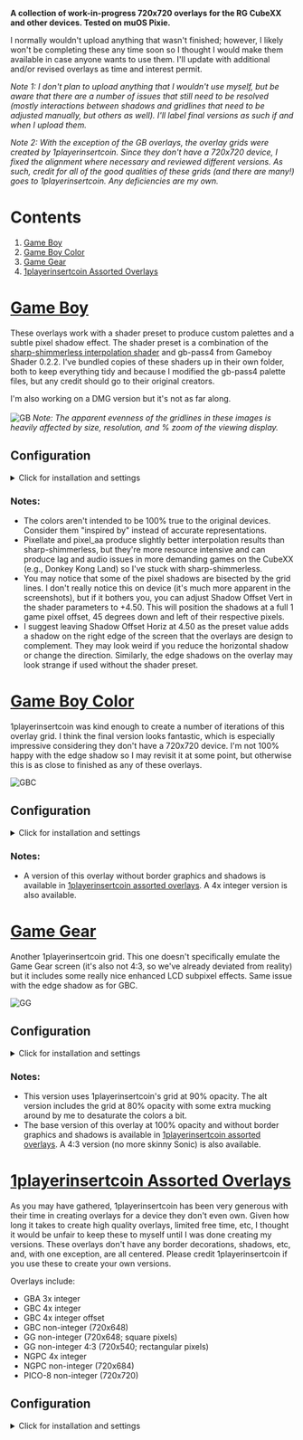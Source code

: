 **A collection of work-in-progress 720x720 overlays for the RG CubeXX and other devices. Tested on muOS Pixie.**

I normally wouldn't upload anything that wasn't finished; however, I likely won't be completing these any time soon so I thought I would make them available in case anyone wants to use them. I'll update with additional and/or revised overlays as time and interest permit.

*Note 1: I don't plan to upload anything that I wouldn't use myself, but be aware that there are a number of issues that still need to be resolved (mostly interactions between shadows and gridlines that need to be adjusted manually, but others as well). I'll label final versions as such if and when I upload them.*

*Note 2: With the exception of the GB overlays, the overlay grids were created by 1playerinsertcoin. Since they don't have a 720x720 device, I fixed the alignment where necessary and reviewed different versions. As such, credit for all of the good qualities of these grids (and there are many!) goes to 1playerinsertcoin. Any deficiencies are my own.*

# Contents
1. [Game Boy](https://github.com/mugwomp93/720x720_overlays/tree/main#game-boy)
2. [Game Boy Color](https://github.com/mugwomp93/720x720_overlays/tree/main#game-boy-color)
3. [Game Gear](https://github.com/mugwomp93/720x720_overlays/tree/main#game-gear)
4. [1playerinsertcoin Assorted Overlays](https://github.com/mugwomp93/720x720_overlays/tree/main#1playerinsertcoin-assorted-overlays)

# [Game Boy](https://github.com/mugwomp93/720x720_overlays/tree/main/720x720%20overlays)
These overlays work with a shader preset to produce custom palettes and a subtle pixel shadow effect. The shader preset is a combination of the [sharp-shimmerless interpolation shader](https://github.com/Woohyun-Kang/Sharp-Shimmerless-Shader) and gb-pass4 from Gameboy Shader 0.2.2. I've bundled copies of these shaders up in their own folder, both to keep everything tidy and because I modified the gb-pass4 palette files, but any credit should go to their original creators.

I'm also working on a DMG version but it's not as far along.<br><br> 
![GB](https://github.com/user-attachments/assets/6116a99e-0f64-4cdf-bb9d-db696041b8ed)
*Note: The apparent evenness of the gridlines in these images is heavily affected by size, resolution, and % zoom of the viewing display.*

## Configuration
<details>
  <summary>Click for installation and settings</summary>

  ### Installation:

  Download GB.zip and copy the shaders and overlays folders to your Retroarch folder.

  ### Settings:

  #### 1. Core Options

    Quick Menu > Core Options:

        GB Colorization > Off

        Interframe Blending	> Simple (NOTE: If you don't like the image ghosting, turn it OFF, but you may see flickering elements in games.)

        Manage Core Options > Save Content Directory Options
  
  #### 2. Apply the Overlay:
  
    Quick Menu > On-Screen Overlay

         Display Overlay > ON

         Overlay Preset...
           > Navigate to Retroarch > overlays > mugwomp93 > 720x720 and select your preferred overlay (GB Pocket, GB Light - Teal, GB Light - Blue)

         Overlay Opacity > 1.00

  #### 3. Apply the Shader Preset:
  
    Quick Menu > Shaders

        Video Shaders ON

        Load Preset...
          > Navigate to Retroarch > shaders > mugwomp93 and select the preset that corresponds to the overlay you selected (GB Pocket, GB Light - Teal, GB Light - Blue)

        Apply Changes

        Save Preset > Save Content Directory Preset

  #### 4. Scaling Settings:
    
    Main Menu > Settings > Video > Scaling
    
        Integer Scale > OFF
    
        Integer Scale Axis > (shouldn't matter)
    
        Integer Scale Scaling > (shouldn't matter)
    
        Aspect Ratio > Custom
    
            Custom Aspect Ratio (X Position) > 0
    
            Custom Aspect Ratio (Y Position) > 25
    
            Custom Aspect Ratio (Width) > 720
    
            Custom Aspect Ratio (Height) > 648
    
        Viewport Anchor Bias X > 0.50
    
        Viewport Anchor Bias Y > 1.00 (try 0.00 if the image isn't properly aligned with 1.00)
    
        Bilinear Filtering > OFF
    
        Crop Overscan > OFF

  #### 5. Save an override

    Quick Menu > Overrides > Save Content Directory Overrides  
</details>

### Notes:
- The colors aren't intended to be 100% true to the original devices. Consider them "inspired by" instead of accurate representations.  
- Pixellate and pixel_aa produce slightly better interpolation results than sharp-shimmerless, but they're more resource intensive and can produce lag and audio issues in more demanding games on the CubeXX (e.g., Donkey Kong Land) so I've stuck with sharp-shimmerless.
- You may notice that some of the pixel shadows are bisected by the grid lines. I don't really notice this on device (it's much more apparent in the screenshots), but if it bothers you, you can adjust Shadow Offset Vert in the shader parameters to +4.50. This will position the shadows at a full 1 game pixel offset, 45 degrees down and left of their respective pixels.
- I suggest leaving Shadow Offset Horiz at 4.50 as the preset value adds a shadow on the right edge of the screen that the overlays are design to complement. They may look weird if you reduce the horizontal shadow or change the direction. Similarly, the edge shadows on the overlay may look strange if used without the shader preset.

# [Game Boy Color](https://github.com/mugwomp93/720x720_overlays/tree/main/720x720%20overlays)
1playerinsertcoin was kind enough to create a number of iterations of this overlay grid. I think the final version looks fantastic, which is especially impressive considering they don't have a 720x720 device. I'm not 100% happy with the edge shadow so I may revisit it at some point, but otherwise this is as close to finished as any of these overlays.

![GBC](https://github.com/user-attachments/assets/880701cc-ed7e-4917-a938-50da715529c5)

## Configuration
<details>
  <summary>Click for installation and settings</summary>

  ### Installation:

  Download GBC_720x720.png and GBC_720x720.png and save them to your Retroarch > overlays folder 
    - You can make subfolders if desired; I save mine to Retroarch > overlays > mugwomp93 > 720x720 to help keep things organized

  ### Settings:

  #### 1. Core Options

    Quick Menu > Core Options:

        GB Colorization > GBC

        Color Correction > GBC Only

        Color Correction Mode > Accurate

        Color Correction - Frontlight Position > Above Screen (lighter, more realistic GBC colors) or Central (darker, more vibrant colors)

        Interframe Blending	> Simple (NOTE: If you don't like the image ghosting, turn it OFF, but you may see flickering elements in games.)

        Manage Core Options > Save Content Directory Options
  
  #### 2. Apply the Overlay:
  
    Quick Menu > On-Screen Overlay

         Display Overlay > ON

         Overlay Preset...
           > Navigate to where you saved the .png and .cfg files and select GBC_720x720.cfg

         Overlay Opacity > 1.00

  #### 3. Apply Shaders:
  
- *Note 1: If you're using muOS, sharp-shimmerless is applied by default. There's no need to change the shader settings.*
  
- *Note 2: If sharp-shimmerless isn't available on your device, you can use interpolation > sharp-bilinear instead. Or you can download sharp-shimmerless from [here](https://github.com/Woohyun-Kang/Sharp-Shimmerless-Shader).*
    
      Quick Menu > Shaders

          Video Shaders ON

          Shader Passes > 1
        
              Shader #0: shimmerless > shaders > sharp-shimmerless.glsl

              Shader #0 Filter: Linear

              Shader #0 Scale: Default

          Apply Changes

          Save Preset > Save Content Directory Preset
 
  #### 4. Scaling Settings:
    
      Main Menu > Settings > Video > Scaling
    
          Integer Scale > OFF
    
          Integer Scale Axis > (shouldn't matter)
    
          Integer Scale Scaling > (shouldn't matter)
    
          Aspect Ratio > Custom
    
              Custom Aspect Ratio (X Position) > 0
    
              Custom Aspect Ratio (Y Position) > 25
    
              Custom Aspect Ratio (Width) > 720
    
              Custom Aspect Ratio (Height) > 648
    
          Viewport Anchor Bias X > 0.50
    
          Viewport Anchor Bias Y > 1.00 (try 0.00 if the image isn't properly aligned with 1.00)
    
          Bilinear Filtering > OFF
    
          Crop Overscan > OFF

  #### 5. Save an override

      Quick Menu > Overrides > Save Content Directory Overrides
</details>

### Notes:
- A version of this overlay without border graphics and shadows is available in [1playerinsertcoin assorted overlays](https://github.com/mugwomp93/720x720_overlays/edit/main/README.md#1playerinsertcoin-assorted-overlays). A 4x integer version is also available.

# [Game Gear](https://github.com/mugwomp93/720x720_overlays/tree/main/720x720%20overlays)
Another 1playerinsertcoin grid. This one doesn't specifically emulate the Game Gear screen (it's also not 4:3, so we've already deviated from reality) but it includes some really nice enhanced LCD subpixel effects. Same issue with the edge shadow as for GBC.

![GG](https://github.com/user-attachments/assets/76729a9a-f310-45bc-8c65-f298f087e7b9)

## Configuration
<details>
  <summary>Click for installation and settings</summary>

  ### Installation:

  Download GG_720x720.png and GG_720x720.png (and/or GG_720x720_alt.png and GG_720x720_alt.cfg) and save them to your Retroarch > overlays folder 
    - You can make subfolders if desired; I save mine to Retroarch > overlays > mugwomp93 > 720x720 to help keep things organized

  ### Settings:

  #### 1. Apply the Overlay:
  
    Quick Menu > On-Screen Overlay

         Display Overlay > ON

         Overlay Preset...
           > Navigate to where you saved the .png and .cfg files and select GG_720x720.cfg or GG_720x720_alt.cfg

         Overlay Opacity > 1.00

  #### 2. Apply Shaders:
  
- *Note 1: If you're using muOS, sharp-shimmerless is applied by default. There's no need to change the shader settings.*
  
- *Note 2: If sharp-shimmerless isn't available on your device, you can use interpolation > sharp-bilinear instead. Or you can download sharp-shimmerless from [here](https://github.com/Woohyun-Kang/Sharp-Shimmerless-Shader).*
    
      Quick Menu > Shaders

          Video Shaders ON

          Shader Passes > 1
        
              Shader #0: shimmerless > shaders > sharp-shimmerless.glsl

              Shader #0 Filter: Linear

              Shader #0 Scale: Default

          Apply Changes

          Save Preset > Save Content Directory Preset
   
  #### 3. Scaling Settings:
    
    Main Menu > Settings > Video > Scaling
    
        Integer Scale > OFF
    
        Integer Scale Axis > (shouldn't matter)
    
        Integer Scale Scaling > (shouldn't matter)
    
        Aspect Ratio > Custom
    
            Custom Aspect Ratio (X Position) > 0
    
            Custom Aspect Ratio (Y Position) > 25
    
            Custom Aspect Ratio (Width) > 720
    
            Custom Aspect Ratio (Height) > 648
    
        Viewport Anchor Bias X > 0.50
    
        Viewport Anchor Bias Y > 1.00 (try 0.00 if the image isn't properly aligned with 1.00)
    
        Bilinear Filtering > OFF
    
        Crop Overscan > OFF

  #### 4. Save an Override

      Quick Menu > Overrides > Save Content Directory Overrides
</details>

### Notes:
- This version uses 1playerinsertcoin's grid at 90% opacity. The alt version includes the grid at 80% opacity with some extra mucking around by me to desaturate the colors a bit.
- The base version of this overlay at 100% opacity and without border graphics and shadows is available in [1playerinsertcoin assorted overlays](https://github.com/mugwomp93/720x720_overlays/edit/main/README.md#1playerinsertcoin-assorted-overlays). A 4:3 version (no more skinny Sonic) is also available.

# [1playerinsertcoin Assorted Overlays](https://github.com/mugwomp93/720x720_overlays/tree/main/720x720%20overlays/1playerinsertcoin%20Assorted%20Overlays)
As you may have gathered, 1playerinsertcoin has been very generous with their time in creating overlays for a device they don't even own. Given how long it takes to create high quality overlays, limited free time, etc, I thought it would be unfair to keep these to myself until I was done creating my versions. These overlays don't have any border decorations, shadows, etc, and, with one exception, are all centered. Please credit 1playerinsertcoin if you use these to create your own versions.

Overlays include:
- GBA 3x integer
- GBC 4x integer
- GBC 4x integer offset
- GBC non-integer (720x648) 
- GG non-integer (720x648; square pixels)
- GG non-integer 4:3 (720x540; rectangular pixels)
- NGPC 4x integer
- NGPC non-integer (720x684)
- PICO-8 non-integer (720x720)

## Configuration
<details>
  <summary>Click for installation and settings</summary>
  
</details>
